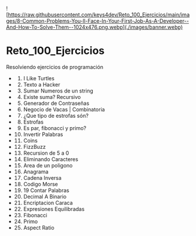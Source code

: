 ![https://raw.githubusercontent.com/keys4dev/Reto_100_Ejercicios/main/images/8-Common-Problems-You-ll-Face-In-Your-First-Job-As-A-Developer--And-How-To-Solve-Them--1024x476.png.webp](./images/banner.webp)
# Reto_100_Ejercicios

Resolviendo ejercicios de programación
* 1. I Like Turtles
* 2. Texto a Hacker
* 3. Sumar Numeros de un string
* 4. Existe suma? Recursivo
* 5. Generador de Contraseñas
* 6. Negocio de Vacas | Combinatoria
* 7. ¿Que tipo de estrofas són?
* 8. Estrofas
* 9. Es par, fibonacci y primo?
* 10. Invertir Palabras
* 11. Coins
* 12. FizzBuzz
* 13. Recursion de 5 a 0
* 14. Eliminando Caracteres
* 15. Area de un poligono
* 16. Anagrama
* 17. Cadena Inversa
* 18. Codigo Morse
* 19. 19 Contar Palabras
* 20. Decimal A Binario
* 21. Encriptacion Caraca
* 22. Expresiones Equilibradas
* 23. Fibonacci
* 24. Primo
* 25. Aspect Ratio


